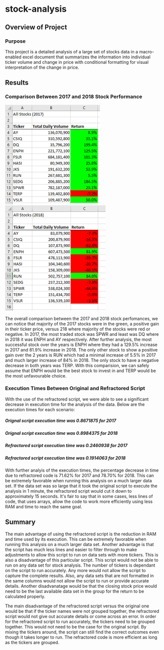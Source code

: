 # stock-analysis
## Overview of Project
### Purpose
This project is a detailed analysis of a large set of stocks data in a macro-enabled excel document that summarizes the information into individual ticker volume and change in price with conditional formatting for visual interpretation of the change in price.

## Results

### Comparison Between 2017 and 2018 Stock Performance
![2017](resources/VBA_Challenge_2017.png) ![2018](resources/VBA_Challenge_2018.png) 

The overall comparison between the 2017 and 2018 stock perfomances, we can notice that majority of the 2017 stocks were in the green, a positive gain in their ticker price, versus 218 where majority of the stocks were red or negative. In 2017, the most traded stock was SPWR and least was DQ where in 2018 it was ENPH and AY respectively. After further analysis, the most successful stock over the years is ENPH where they had a 129.5% increase in 2017 and 81.9% increase in 2018. The only other stock to show a positive gain over the 2 years is RUN which had a minimal increase of 5.5% in 2017 and much larger increase of 84% in 2018. The only stock to have a negative decrease in both years was TERP. With this comparision, we can safely assume that ENPH would be the best stock to invest in and TERP would be the most unfavourable choice. 

### Execution Times Between Original and Refractored Script
With the use of the refractored script, we were able to see a significant decrease in execution time for the analysis of the data. Below are the execution times for each scenario:

##### Orignal script execution time was 0.8671875 for 2017
##### Orignal script execution time was 0.8984375 for 2018
##### Refractored script execution time was 0.2460938 for 2017
##### Refractored script execution time was 0.1914063 for 2018

With further analyis of the execution times, the percentage decrease in time due to refractored code is 71.62% for 2017 and 78.70% for 2018. This can be extremely favorable when running this analysis on a much larger data set. If the data set was so large that it took the original script to execute the analysis in 1 minute, the refractored script would cut it down to approximately 15 seconds. It's fair to say that in some cases, less lines of code, that uses arrays, allow the code to work more efficiently using less RAM and time to reach the same goal.

## Summary

The main advantage of using the refractored script is the reduction in RAM and time used by its execution. This can be extremely favorable when running this analysis on a much larger data set. Another advantage is that the script has much less lines and easier to filter through to make adjustments to allow this script to run on data sets with more tickers. This is also a disadvantage of this particular script. This script would not be able to run on any data set for stock analysis. The number of tickers is dependant on the script to run accurately. Any more would not allow the script to capture the complete results. Also, any data sets that are not formatted in the same columns would not allow the script to run or provide accurate details. Another disadvanatage would be that the closing stock price would need to be the last available data set in the group for the return to be calculated properly.

The main disadvantage of the refractored script versus the original one would be that if the ticker names were not grouped together, the refractored script would not give out accurate details or come across an error. In order for the refractored script to run accurately, the tickers need to be grouped together. This would not need to be the case for the original script. By mixing the tickers around, the script can still find the correct outcomes even though it takes longer to run. The refractored code is more efficient as long as the tickers are grouped.
